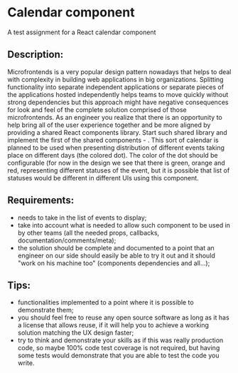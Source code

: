 # Calendar component
A test assignment for a React calendar component
## Description:
Microfrontends is a very popular design pattern nowadays that helps to deal with complexity in building web applications in big organizations. Splitting functionality into separate independent applications or separate pieces of the applications hosted independently helps teams to move quickly without strong dependencies but this approach might have negative consequences for look and feel of the complete solution comprised of those microfrontends. 
As an engineer you realize that there is an opportunity to help bring all of the user experience together and be more aligned by providing a shared React components library. 
Start such shared library and implement the first of the shared components - <CalendarComponent>.
This sort of calendar is planned to be used when presenting distribution of different events taking place on different days (the colored dot). The color of the dot should be configurable (for now in the design we see that there is green, orange and red, representing different statuses of the event, but it is possible that list of statuses would be different in different UIs using this component.

## Requirements:
* needs to take in the list of events to display;
* take into account what is needed to allow such component to be used in by other teams (all the needed props, callbacks, documentation/comments/meta);
* the solution should be complete and documented to a point that an engineer on our side should easily be able to try it out and it should "work on his machine too" (components dependencies and all…);

## Tips:
* functionalities implemented to a point where it is possible to demonstrate them;
* you should feel free to reuse any open source software as long as it has a license that allows reuse, if it will help you to achieve a working solution matching the UX design faster;
* try to think and demonstrate your skills as if this was really production code, so maybe 100% code test coverage is not required, but having some tests would demonstrate that you are able to test the code you write.